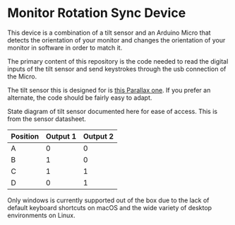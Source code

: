 # Monitor Rotation Sync Device

This device is a combination of a tilt sensor and an Arduino Micro that detects
the orientation of your monitor and changes the orientation of your monitor in
software in order to match it.

The primary content of this repository is the code needed to read the digital
inputs of the tilt sensor and send keystrokes through the usb connection of the
Micro.

The tilt sensor this is designed for is [this Parallax
one](https://www.digikey.com/short/3d3vzc). If you prefer an alternate, the code
should be fairly easy to adapt.

State diagram of tilt sensor documented here for ease of access. This is from
the sensor datasheet.

|Position|Output 1|Output 2|
|--------|--------|--------|
|A|0|0|
|B|1|0|
|C|1|1|
|D|0|1|

Only windows is currently supported out of the box due to the lack of default
keyboard shortcuts on macOS and the wide variety of desktop environments on
Linux.
